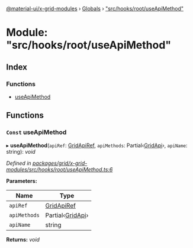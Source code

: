 [@material-ui/x-grid-modules](../README.md) › [Globals](../globals.md) › ["src/hooks/root/useApiMethod"](_src_hooks_root_useapimethod_.md)

# Module: "src/hooks/root/useApiMethod"

## Index

### Functions

- [useApiMethod](_src_hooks_root_useapimethod_.md#const-useapimethod)

## Functions

### `Const` useApiMethod

▸ **useApiMethod**(`apiRef`: [GridApiRef](_src_models_gridapiref_.md#gridapiref), `apiMethods`: Partial‹[GridApi](_src_models_gridapi_.md#gridapi)›, `apiName`: string): _void_

_Defined in [packages/grid/x-grid-modules/src/hooks/root/useApiMethod.ts:6](https://github.com/mui-org/material-ui-x/blob/a679779/packages/grid/x-grid-modules/src/hooks/root/useApiMethod.ts#L6)_

**Parameters:**

| Name         | Type                                                |
| ------------ | --------------------------------------------------- |
| `apiRef`     | [GridApiRef](_src_models_gridapiref_.md#gridapiref) |
| `apiMethods` | Partial‹[GridApi](_src_models_gridapi_.md#gridapi)› |
| `apiName`    | string                                              |

**Returns:** _void_
